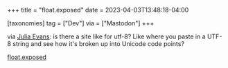 +++
title = "float.exposed"
date = 2023-04-03T13:48:18-04:00

[taxonomies]
tag = ["Dev"]
via = ["Mastodon"]
+++

via [Julia Evans](https://social.jvns.ca/@b0rk/110135424135997961): is there a site like  for utf-8? Like where you paste in a UTF-8 string and see how it's broken up into Unicode code points?

<!-- more -->

[float.exposed](https://float.exposed)
